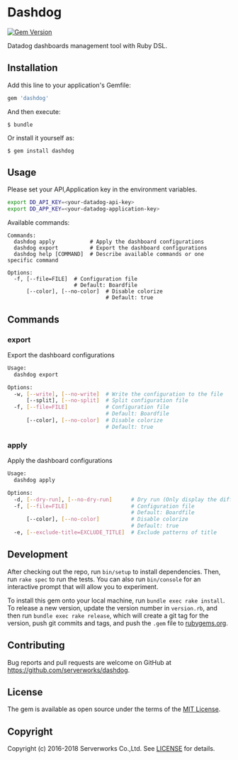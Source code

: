 # Dashdog

[![Gem Version](https://badge.fury.io/rb/dashdog.svg)](https://badge.fury.io/rb/dashdog)

Datadog dashboards management tool with Ruby DSL.

## Installation

Add this line to your application's Gemfile:

```ruby
gem 'dashdog'
```

And then execute:

    $ bundle

Or install it yourself as:

    $ gem install dashdog

## Usage

Please set your API,Application key in  the environment variables.

```sh
export DD_API_KEY=<your-datadog-api-key>
export DD_APP_KEY=<your-datadog-application-key>
```

Available commands:

```
Commands:
  dashdog apply           # Apply the dashboard configurations
  dashdog export          # Export the dashboard configurations
  dashdog help [COMMAND]  # Describe available commands or one specific command

Options:
  -f, [--file=FILE]  # Configuration file
                     # Default: Boardfile
      [--color], [--no-color]  # Disable colorize
                               # Default: true
```

## Commands

### export
Export the dashboard configurations

```sh
Usage:
  dashdog export

Options:
  -w, [--write], [--no-write]  # Write the configuration to the file
      [--split], [--no-split]  # Split configuration file
  -f, [--file=FILE]            # Configuration file
                               # Default: Boardfile
      [--color], [--no-color]  # Disable colorize
                               # Default: true
```

### apply
Apply the dashboard configurations

```sh
Usage:
  dashdog apply

Options:
  -d, [--dry-run], [--no-dry-run]      # Dry run (Only display the difference)
  -f, [--file=FILE]                    # Configuration file
                                       # Default: Boardfile
      [--color], [--no-color]          # Disable colorize
                                       # Default: true
  -e, [--exclude-title=EXCLUDE_TITLE]  # Exclude patterns of title
```

## Development

After checking out the repo, run `bin/setup` to install dependencies. Then, run `rake spec` to run the tests. You can also run `bin/console` for an interactive prompt that will allow you to experiment.

To install this gem onto your local machine, run `bundle exec rake install`. To release a new version, update the version number in `version.rb`, and then run `bundle exec rake release`, which will create a git tag for the version, push git commits and tags, and push the `.gem` file to [rubygems.org](https://rubygems.org).

## Contributing

Bug reports and pull requests are welcome on GitHub at https://github.com/serverworks/dashdog.

## License

The gem is available as open source under the terms of the [MIT License](http://opensource.org/licenses/MIT).

## Copyright

Copyright (c) 2016-2018 Serverworks Co.,Ltd. See [LICENSE](https://github.com/serverworks/dashdog/blob/master/LICENSE.txt) for details.
